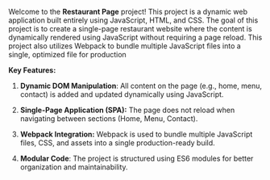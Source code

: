 Welcome to the **Restaurant Page** project! This project is a dynamic web application built entirely using JavaScript, HTML, and CSS. The goal of this project is to create a single-page restaurant website where the content is dynamically rendered using JavaScript without requiring a page reload. This project also utilizes Webpack to bundle multiple JavaScript files into a single, optimized file for production

**Key Features:**

  1. **Dynamic DOM Manipulation**: All content on the page (e.g., home, menu, contact) is added and updated dynamically using JavaScript.

 2.   **Single-Page Application (SPA):** The page does not reload when navigating between sections (Home, Menu, Contact).

3.    **Webpack Integration:** Webpack is used to bundle multiple JavaScript files, CSS, and assets into a single production-ready build.

4.   **Modular Code**: The project is structured using ES6 modules for better organization and maintainability.
